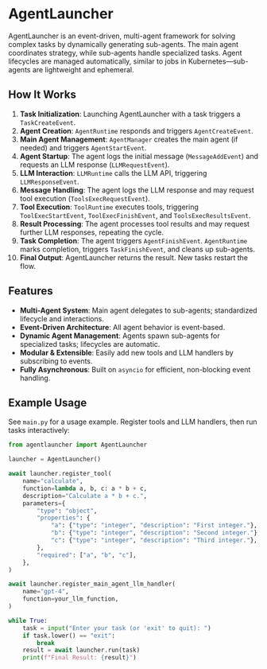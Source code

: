 # AgentLauncher

AgentLauncher is an event-driven, multi-agent framework for solving complex tasks by dynamically generating sub-agents.
The main agent coordinates strategy, while sub-agents handle specialized tasks.
Agent lifecycles are managed automatically, similar to jobs in Kubernetes—sub-agents are lightweight and ephemeral.


## How It Works

1. **Task Initialization**: Launching AgentLauncher with a task triggers a `TaskCreateEvent`.
2. **Agent Creation**: `AgentRuntime` responds and triggers `AgentCreateEvent`.
3. **Main Agent Management**: `AgentManager` creates the main agent (if needed) and triggers `AgentStartEvent`.
4. **Agent Startup**: The agent logs the initial message (`MessageAddEvent`) and requests an LLM response (`LLMRequestEvent`).
5. **LLM Interaction**: `LLMRuntime` calls the LLM API, triggering `LLMResponseEvent`.
6. **Message Handling**: The agent logs the LLM response and may request tool execution (`ToolsExecRequestEvent`).
7. **Tool Execution**: `ToolRuntime` executes tools, triggering `ToolExecStartEvent`, `ToolExecFinishEvent`, and `ToolsExecResultsEvent`.
8. **Result Processing**: The agent processes tool results and may request further LLM responses, repeating the cycle.
9. **Task Completion**: The agent triggers `AgentFinishEvent`. `AgentRuntime` marks completion, triggers `TaskFinishEvent`, and cleans up sub-agents.
10. **Final Output**: AgentLauncher returns the result. New tasks restart the flow.


## Features

- **Multi-Agent System**: Main agent delegates to sub-agents; standardized lifecycle and interactions.
- **Event-Driven Architecture**: All agent behavior is event-based.
- **Dynamic Agent Management**: Agents spawn sub-agents for specialized tasks; lifecycles are automatic.
- **Modular & Extensible**: Easily add new tools and LLM handlers by subscribing to events.
- **Fully Asynchronous**: Built on `asyncio` for efficient, non-blocking event handling.



## Example Usage

See `main.py` for a usage example. Register tools and LLM handlers, then run tasks interactively:

```python
from agentlauncher import AgentLauncher

launcher = AgentLauncher()

await launcher.register_tool(
    name="calculate",
    function=lambda a, b, c: a * b + c,
    description="Calculate a * b + c.",
    parameters={
        "type": "object",
        "properties": {
            "a": {"type": "integer", "description": "First integer."},
            "b": {"type": "integer", "description": "Second integer."},
            "c": {"type": "integer", "description": "Third integer."},
        },
        "required": ["a", "b", "c"],
    },
)

await launcher.register_main_agent_llm_handler(
    name="gpt-4",
    function=your_llm_function,
)

while True:
    task = input("Enter your task (or 'exit' to quit): ")
    if task.lower() == "exit":
        break
    result = await launcher.run(task)
    print(f"Final Result: {result}")
```